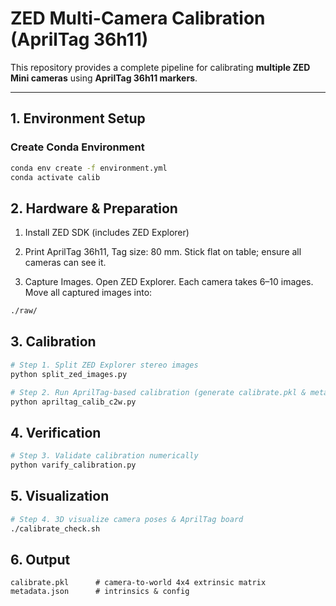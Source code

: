# ZED Multi-Camera Calibration (AprilTag 36h11)

This repository provides a complete pipeline for calibrating **multiple ZED Mini cameras** using **AprilTag 36h11 markers**.

---

## 1. Environment Setup

### Create Conda Environment
```bash
conda env create -f environment.yml
conda activate calib
```

## 2. Hardware & Preparation

1. Install ZED SDK (includes ZED Explorer)

2. Print AprilTag 36h11, Tag size: 80 mm. Stick flat on table; ensure all cameras can see it.

3. Capture Images. Open ZED Explorer. Each camera takes 6–10 images. Move all captured images into:
```bash
./raw/
```

## 3. Calibration
```bash
# Step 1. Split ZED Explorer stereo images
python split_zed_images.py

# Step 2. Run AprilTag-based calibration (generate calibrate.pkl & metadata.json)
python apriltag_calib_c2w.py
```

## 4. Verification
```bash
# Step 3. Validate calibration numerically
python varify_calibration.py
```

## 5. Visualization
```bash
# Step 4. 3D visualize camera poses & AprilTag board
./calibrate_check.sh
```

## 6. Output
```pgsql
calibrate.pkl      # camera-to-world 4x4 extrinsic matrix
metadata.json      # intrinsics & config
```
